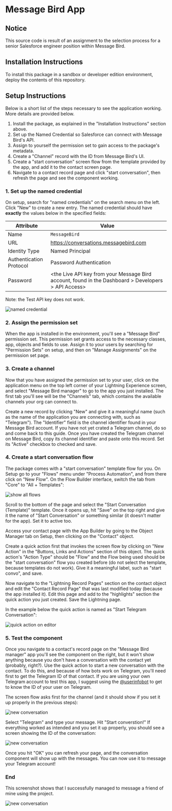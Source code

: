 # Message Bird App

## Notice

This source code is result of an assignment to the selection process for a senior Salesforce engineer position within Message Bird.

## Installation Instructions

To install this package in a sandbox or developer edition environment, deploy the contents of this repository.

## Setup Instructions

Below is a short list of the steps necessary to see the application working. More details are provided below.

1. Install the package, as explained in the "Installation Instructions" section above.
2. Set up the Named Credential so Salesforce can connect with Message Bird's API.
3. Assign to yourself the permission set to gain access to the package's metadata.
4. Create a "Channel" record with the ID from Message Bird's UI.
5. Create a "start conversation" screen flow from the template provided by the app, and add it to the contact screen page.
6. Navigate to a contact record page and click "start conversation", then refresh the page and see the component working.

### 1. Set up the named credential

On setup, search for "named credentials" on the search menu on the left. Click "New" to create a new entry. The named credential should have **exactly** the values below in the specified fields:

| Attribute               | Value                                                                                               |
| ----------------------- | --------------------------------------------------------------------------------------------------- |
| Name                    | `MessageBird`                                                                                       |
| URL                     | https://conversations.messagebird.com                                                               |
| Identity Type           | Named Principal                                                                                     |
| Authentication Protocol | Password Authentication                                                                             |
| Password                | <the Live API key from your Message Bird account, found in the Dashboard > Developers > API Access> |

Note: the Test API key does not work.

![named credential](images/2.png)

### 2. Assign the permission set

When the app is installed in the environment, you'll see a "Message Bird" permission set. This permission set grants access to the necessary classes, app, objects and fields to use. Assign it to your users by searching for "Permission Sets" on setup, and then on "Manage Assignments" on the permission set page.

### 3. Create a channel

Now that you have assigned the permission set to your user, click on the application menu on the top left corner of your Lightning Experience screen, and select "Message Bird manager" to go to the app you just installed. The first tab you'll see will be the "Channels" tab, which contains the available channels your org can connect to.

Create a new record by clicking "New" and give it a meaningful name (such as the name of the application you are connecting with, such as "Telegram"). The "Identifier" field is the channel identifier found in your Message Bird account. If you have not yet crated a Telegram channel, do so and come back to this guide. Once you have created the Telegram channel on Message Bird, copy its channel identifier and paste onto this record. Set its "Active" checkbox to checked and save.

### 4. Create a start conversation flow

The package comes with a "start conversation" template flow for you. On Setup go to your "Flows" menu under "Process Automation", and from there click on "New Flow". On the Flow Builder interface, switch the tab from "Core" to "All + Templates":

![show all flows](images/3.1.png)

Scroll to the bottom of the page and select the "Start Conversation (Template)" template. Once it opens up, hit "Save" on the top right and give it the name of "Start Conversation" or something similar (it doesn't matter for the app). Set it to active too.

Access your contact page with the App Builder by going to the Object Manager tab on Setup, then clicking on the "Contact" object.

Create a quick action first that invokes the screen flow by clicking on "New Action" in the "Buttons, Links and Actions" section of this object. The quick action's "Action Type" should be "Flow" and the Flow being used should be the "start conversation" flow you created before (do not select the template, because templates do not work). Give it a meaningful label, such as "start convo", and save.

Now navigate to the "Lightning Record Pages" section on the contact object and edit the "Contact Record Page" that was last modified today (because the app installed it). Edit this page and add to the "highlights" section the quick action you just created. Save the Lightning page.

In the example below the quick action is named as "Start Telegram Conversation":

![quick action on editor](images/5.png)

### 5. Test the component

Once you navigate to a contact's record page on the "Message Bird manager" app you'll see the component on the right, but it won't show anything because you don't have a conversation with the contact yet (probably, right?). Use the quick action to start a new conversation with the contact. To do this, and because of how bots work on Telegram, you'll need first to get the Telegram ID of that contact. If you are using your own Telegram account to test this app, I suggest using the [@userinfobot](https://t.me/userinfobot) to get to know the ID of your user on Telegram.

The screen flow asks first for the channel (and it should show if you set it up properly in the previous steps):

![new conversation](images/6.png)

Select "Telegram" and type your message. Hit "Start converstion!" If everything worked as intended and you set it up properly, you should see a screen showing the ID of the conversation:

![new conversation](images/6.1.png)

Once you hit "OK" you can refresh your page, and the conversation component will show up with the messages. You can now use it to message your Telegram account!

### End

This screenshot shows that I successfully managed to message a friend of mine using the project.

![new conversation](images/final.png)
